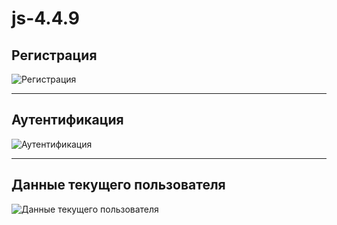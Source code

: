 # js-4.4.9


## Регистрация
![Регистрация](https://github.com/grisha-pytaetsa-uchitsa/js-4.4.9/assets/131344666/c4120c4a-e058-4f59-a476-448f573ee83d)
____

## Аутентификация
![Аутентификация](https://github.com/grisha-pytaetsa-uchitsa/js-4.4.9/assets/131344666/2256481a-6f31-4469-bc11-48415e90c4f4)
____

## Данные текущего пользователя
![Данные текущего пользователя](https://github.com/grisha-pytaetsa-uchitsa/js-4.4.9/assets/131344666/e9092ed8-f855-459e-90a5-c5d66799db36)

